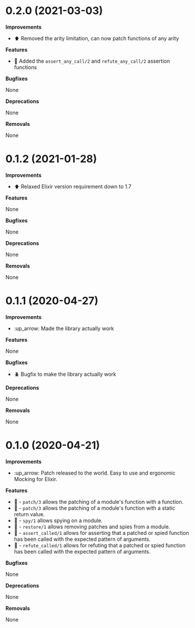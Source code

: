 # 0.2.0 (2021-03-03)

**Improvements**

- :arrow_up:  Removed the arity limitation, can now patch functions of any arity

**Features**

- :gift:  Added the `assert_any_call/2` and `refute_any_call/2` assertion functions

**Bugfixes**

None

**Deprecations**

None

**Removals**

None

# 0.1.2 (2021-01-28)

**Improvements**

- :arrow_up:  Relaxed Elixir version requirement down to 1.7

**Features**

None

**Bugfixes**

None

**Deprecations**

None

**Removals**

None

# 0.1.1 (2020-04-27)

**Improvements**

- :up_arrow:  Made the library actually work

**Features**

None

**Bugfixes**

- :beetle:  Bugfix to make the library actually work

**Deprecations**

None

**Removals**

None


# 0.1.0 (2020-04-21)

**Improvements**

- :up_arrow:  Patch released to the world.  Easy to use and ergonomic Mocking for Elixir.

**Features**

- :gift: - `patch/3` allows the patching of a module's function with a function.
- :gift: - `patch/3` allows the patching of a module's function with a static return value.
- :gift: - `spy/1` allows spying on a module.
- :gift: - `restore/1` allows removing patches and spies from a module.
- :gift: - `assert_called/1` allows for asserting that a patched or spied function has been called with the expected pattern of arguments.
- :gift: - `refute_called/1` allows for refuting that a patched or spied function has been called with the expected pattern of arguments.

**Bugfixes**

None

**Deprecations**

None

**Removals**

None